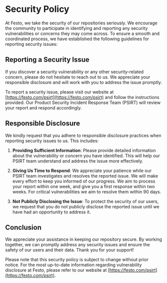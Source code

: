 # Security Policy

At Festo, we take the security of our repositories seriously. We encourage the community to participate in identifying and reporting any security vulnerabilities or concerns they may come across. To ensure a smooth and coordinated process, we have established the following guidelines for reporting security issues:

## Reporting a Security Issue

If you discover a security vulnerability or any other security-related concern, please do not hesitate to reach out to us. We appreciate your responsible disclosure and will work with you to address the issue promptly.

To report a security issue, please visit our website at [https://festo.com/psirt](https://festo.com/psirt) and follow the instructions provided. Our Product Security Incident Response Team (PSIRT) will review your report and respond accordingly.

## Responsible Disclosure

We kindly request that you adhere to responsible disclosure practices when reporting security issues to us. This includes:

1. **Providing Sufficient Information**: Please provide detailed information about the vulnerability or concern you have identified. This will help our PSIRT team understand and address the issue more effectively.

2. **Giving Us Time to Respond**: We appreciate your patience while our PSIRT team investigates and resolves the reported issue. We will make every effort to keep you informed of our progress. We aim to process your report within one week, and give you a first response within two weeks. For critical vulnerabilities we aim to resolve them within 90 days.

3. **Not Publicly Disclosing the Issue**: To protect the security of our users, we request that you do not publicly disclose the reported issue until we have had an opportunity to address it.

## Conclusion

We appreciate your assistance in keeping our repository secure. By working together, we can promptly address any security issues and ensure the safety of our users and their data. Thank you for your support!

Please note that this security policy is subject to change without prior notice. For the most up-to-date information regarding vulnerability disclosure at Festo, please refer to our website at [https://festo.com/psirt](https://festo.com/psirt).